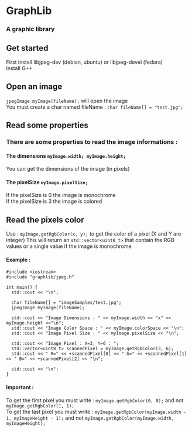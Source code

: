 # GraphLib
### A graphic library

## Get started
First install libjpeg-dev (debian, ubuntu) or libjpeg-devel (fedora)  
Install G++

## Open an image
`jpegImage myImage(fileName);` will open the image  
You must create a char named fileName : `char fileName[] = "test.jpg";`

## Read some properties
### There are some properties to read the image informations :

#### The dimensions `myImage.width; myImage.height;`
You can get the dimensions of the image (in pixels)

#### The pixelSize `myImage.pixelSize;`
If the pixelSize is 0 the image is monochrome  
If the pixelSize is 3 the image is colored

## Read the pixels color
Use : `myImage.getRgbColor(x, y);` to get the color of a pixel (X and Y are integer)
This will return an `std::vector<uint8_t>` that contain the RGB values or a single value if the image is monochrome

#### Example :
```
#include <iostream>
#include "graphlib/jpeg.h"

int main() {
  std::cout << "\n";
  
  char fileName[] = "imageSamples/test.jpg";
  jpegImage myImage(fileName);

  std::cout << "Image Dimensions : " << myImage.width << "x" << myImage.height <<"\n";
  std::cout << "Image Color Space : " << myImage.colorSpace << "\n";
  std::cout << "Image Pixel Size : " << myImage.pixelSize << "\n";

  std::cout << "Image Pixel : X=3, Y=6 : ";
  std::vector<uint8_t> scannedPixel = myImage.getRgbColor(3, 6);
  std::cout << " R=" << +scannedPixel[0] << " G=" << +scannedPixel[1]  << " B=" << +scannedPixel[2] << "\n";
  
  std::cout << "\n";
}

```

#### Important :
To get the first pixel you must write : `myImage.getRgbColor(0, 0);` and not `myImage.getRgbColor(1, 1);`  
To get the last pixel you must write : `myImage.getRgbColor(myImage.width - 1, myImageHeight - 1);` and not `myImage.getRgbColor(myImage.width, myImageHeight);`
